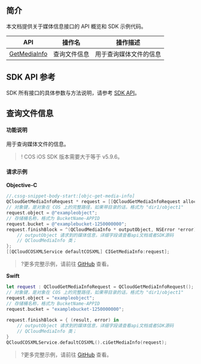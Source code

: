 ## 简介

本文档提供关于媒体信息接口的 API 概览和 SDK 示例代码。

| API                        |             操作名                     | 操作描述                                               |
| ------------------------------------------------------------ | --------------------------|---------------------------- |
|  [GetMediaInfo](https://cloud.tencent.com/document/product/436/55672)    |   查询文件信息 |用于查询媒体文件的信息      |

## SDK API 参考

SDK 所有接口的具体参数与方法说明，请参考 [SDK API](https://cos-ios-sdk-doc-1253960454.file.myqcloud.com/)。

## 查询文件信息

#### 功能说明

用于查询媒体文件的信息。

>! COS iOS SDK 版本需要大于等于 v5.9.6。


#### 请求示例
**Objective-C**

[//]: # (.cssg-snippet-get-media-info)
```objective-c
//.cssg-snippet-body-start:[objc-get-media-info]
QCloudGetMediaInfoRequest * request = [[QCloudGetMediaInfoRequest alloc]init];
// 对象键，是对象在 COS 上的完整路径，如果带目录的话，格式为 "dir1/object1"
request.object = @"exampleobject";
// 存储桶名称，格式为 BucketName-APPID
request.bucket = @"examplebucket-1250000000";
request.finishBlock = ^(QCloudMediaInfo * outputObject, NSError *error) {
    // outputObject 请求到的媒体信息，详细字段请查看api文档或者SDK源码
    // QCloudMediaInfo 类；
};
[[QCloudCOSXMLService defaultCOSXML] CIGetMediaInfo:request];

```

>?更多完整示例，请前往 [GitHub](https://github.com/tencentyun/cos-snippets/tree/master/iOS/Objc/Examples/cases/GetSnapshot.m) 查看。


**Swift**

[//]: # (.cssg-snippet-get-media-info)
```swift
let request : QCloudGetMediaInfoRequest = QCloudGetMediaInfoRequest();
// 对象键，是对象在 COS 上的完整路径，如果带目录的话，格式为 "dir1/object1"
request.object = "exampleobject";
// 存储桶名称，格式为 BucketName-APPID
request.bucket = "examplebucket-1250000000";
        
request.finishBlock = { (result, error) in
    // outputObject 请求到的媒体信息，详细字段请查看api文档或者SDK源码
    // QCloudMediaInfo 类；
}
QCloudCOSXMLService.defaultCOSXML().ciGetMediaInfo(request);
```
>?更多完整示例，请前往 [GitHub](https://github.com/tencentyun/cos-snippets/tree/master/iOS/Swift/Examples/cases/GetSnapshot.swift) 查看。
